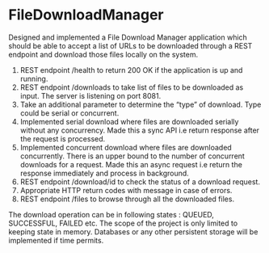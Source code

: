 # FileDownloadManager

Designed and implemented a File Download Manager application which should be able to accept a list of URLs to be downloaded through a REST endpoint and download those files locally on the system.

  1) REST endpoint /health to return 200 OK if the application is up and running.
  2) REST endpoint /downloads to take list of files to be downloaded as input. The server is listening on port 8081.
  3) Take an additional parameter to determine the “type” of download. Type could be serial or concurrent.
  4) Implemented serial download where files are downloaded serially without any concurrency. Made this a sync API i.e return        response after the request is processed.
  5) Implemented concurrent download where files are downloaded concurrently. There is an upper bound to the number of              concurrent downloads for a request. Made this an async request i.e return the response immediately and process in              background.
  6) REST endpoint /download/id to check the status of a download request.
  7) Appropriate HTTP return codes with message in case of errors.
  8) REST endpoint /files to browse through all the downloaded files.
  
The download operation can be in following states : QUEUED, SUCCESSFUL, FAILED etc. The scope of the project is only limited   to keeping state in memory. Databases or any other persistent storage will be implemented if time permits.

  
  
  
